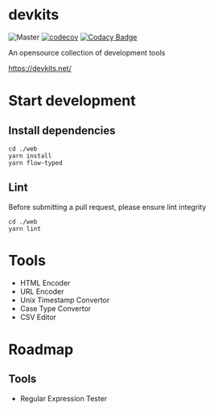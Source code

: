 # devkits


![Master](https://github.com/clh161/devkits/actions/workflows/web.yml/badge.svg?branch=master)
[![codecov](https://codecov.io/gh/clh161/devkits/branch/main/graph/badge.svg?token=ZpiHw60cM1)](https://codecov.io/gh/clh161/devkits)
[![Codacy Badge](https://api.codacy.com/project/badge/Grade/d1955e1ac4d8405bbad8f0768eaa1601)](https://app.codacy.com/gh/clh161/devkits?utm_source=github.com&utm_medium=referral&utm_content=clh161/devkits&utm_campaign=Badge_Grade_Settings)

An opensource collection of development tools

https://devkits.net/

# Start development
## Install dependencies
```shell
cd ./web
yarn install
yarn flow-typed
```
## Lint
Before submitting a pull request, please ensure lint integrity
```shell
cd ./web
yarn lint
```

# Tools
- HTML Encoder
- URL Encoder
- Unix Timestamp Convertor
- Case Type Convertor
- CSV Editor

# Roadmap
## Tools
- Regular Expression Tester


